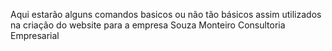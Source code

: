 Aqui estarão alguns comandos basicos ou não tão básicos assim utilizados na criação do website para a empresa Souza Monteiro Consultoria Empresarial

